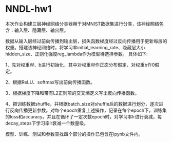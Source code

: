 # NNDL-hw1
本次作业构建三层神经网络分类器用于对MNIST数据集进行分类，该神经网络包含：输入层、隐藏层、输出层。

数据从输入层经过前向传播到输出层，损失函数梯度经过反向传播用于更新每层的权重。搭建该神经网络时，将学习率initial_learning_rate、隐藏层大小hidden_size、正则化强度reg_lambda作为模型待选择参数。
具体如下:

1、先对权重W、b进行初始化，其中对权重W作正态分布假定，对权重b作0假定。

2、根据ReLU、softmax写出前向传播函数。

3、根据梯度下降和带有L2正则项的交叉熵定义写出反向传播函数。

4、把训练数据shuffle，并根据batch_size对shuffle后的数据进行划分，逐次进行反向传播更新参数。对每个epoch重复上述操作，记录在每个epoch下，训练集的loss和accuracy。并且在循环了一定次数epoch时，对学习率lr进行衰减，每decay_steps下学习率lr衰减一个数量级。

模型、训练、测试和参数查找四个部分的操作已包含在ipynb文件内。
